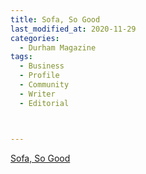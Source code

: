 ```yaml
---
title: Sofa, So Good
last_modified_at: 2020-11-29
categories:
  - Durham Magazine
tags:
  - Business
  - Profile
  - Community
  - Writer
  - Editorial 



---
```


[Sofa, So Good](https://issuu.com/shannonmedia/docs/dmfebmar17/50)
